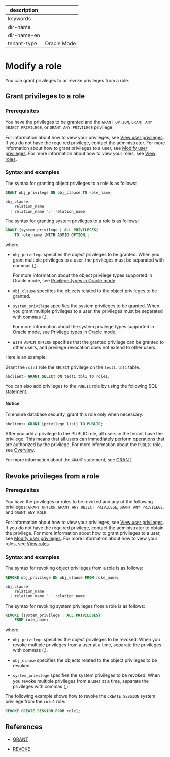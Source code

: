|description||
|---|---|
|keywords||
|dir-name||
|dir-name-en||
|tenant-type|Oracle Mode|

# Modify a role

You can grant privileges to or revoke privileges from a role.

## Grant privileges to a role

### Prerequisites

You have the privileges to be granted and the `GRANT OPTION`, `GRANT ANY OBJECT PRIVILEGE`, or `GRANT ANY PRIVILEGE` privilege.

For information about how to view your privileges, see [View user privileges](../600.view-user-permissions-of-oracle-mode.md). If you do not have the required privilege, contact the administrator. For more information about how to grant privileges to a user, see [Modify user privileges](../700.modify-user-permissions-of-oracle-mode.md). For more information about how to view your roles, see [View roles](../400.manage-roles-of-oracle-mode/600.view-roles-of-oracle-mode.md).

### Syntax and examples

The syntax for granting object privileges to a role is as follows:

```sql
GRANT obj_privilege ON obj_clause TO role_name;

obj_clause:
    relation_name
  | relation_name '.' relation_name
```

The syntax for granting system privileges to a role is as follows:

```sql
GRANT {system_privilege | ALL PRIVILEGES}
    TO role_name [WITH ADMID OPTION];
```

where

* `obj_privilege` specifies the object privileges to be granted. When you grant multiple privileges to a user, the privileges must be separated with commas (,).

   For more information about the object privilege types supported in Oracle mode, see [Privilege types in Oracle mode](../000.permission-classification-of-oracle-mode.md).

* `obj_clause` specifies the objects related to the object privileges to be granted.

* `system_privilege` specifies the system privileges to be granted. When you grant multiple privileges to a user, the privileges must be separated with commas (,).

   For more information about the system privilege types supported in Oracle mode, see [Privilege types in Oracle mode](../000.permission-classification-of-oracle-mode.md).

* `WITH ADMIN OPTION` specifies that the granted privilege can be granted to other users, and privilege revocation does not extend to other users..

Here is an example:

Grant the `role1` role the `SELECT` privilege on the `test1.tbl1` table.

```sql
obclient> GRANT SELECT ON test1.tbl1 TO role1;
```

You can also add privileges to the `PUBLIC` role by using the following SQL statement:

  <main id="notice" type='notice'>
    <h4>Notice</h4>
    <p>To ensure database security, grant this role only when necessary. </p>
  </main>

```sql
obclient> GRANT [privilege_list] TO PUBLIC;
```

After you add a privilege to the PUBLIC role, all users in the tenant have the privilege. This means that all users can immediately perform operations that are authorized by the privilege. For more information about the `PUBLIC` role, see [Overview](../400.manage-roles-of-oracle-mode/100.roles-of-oracle-mode.md).

For more information about the `GRANT` statement, see [GRANT](../../../../../../700.reference/500.sql-reference/100.sql-syntax/300.common-tenant-of-oracle-mode/900.sql-statement-of-oracle-mode/300.dcl-of-oracle-mode/1700.grant-of-oracle-mode.md).

## Revoke privileges from a role

### Prerequisites

You have the privileges or roles to be revoked and any of the following privileges: `GRANT OPTION`, `GRANT ANY OBJECT PRIVILEGE`, `GRANT ANY PRIVILEGE`, and `GRANT ANY ROLE`.

For information about how to view your privileges, see [View user privileges](../600.view-user-permissions-of-oracle-mode.md). If you do not have the required privilege, contact the administrator to obtain the privilege. For more information about how to grant privileges to a user, see [Modify user privileges](../700.modify-user-permissions-of-oracle-mode.md). For more information about how to view your roles, see [View roles](../400.manage-roles-of-oracle-mode/600.view-roles-of-oracle-mode.md).

### Syntax and examples

The syntax for revoking object privileges from a role is as follows:

```sql
REVOKE obj_privilege ON obj_clause FROM role_name;

obj_clause:
    relation_name
  | relation_name '.' relation_name
```

The syntax for revoking system privileges from a role is as follows:

```sql
REVOKE {system_privilege | ALL PRIVILEGES}
    FROM role_name;
```

where

* `obj_privilege` specifies the object privileges to be revoked. When you revoke multiple privileges from a user at a time, separate the privileges with commas (,).

* `obj_clause` specifies the objects related to the object privileges to be revoked.

* `system_privilege` specifies the system privileges to be revoked. When you revoke multiple privileges from a user at a time, separate the privileges with commas (,).

The following example shows how to revoke the `CREATE SESSION` system privilege from the `role1` role:

```sql
REVOKE CREATE SESSION FROM role1;
```

## References

* [GRANT](../../../../../../700.reference/500.sql-reference/100.sql-syntax/300.common-tenant-of-oracle-mode/900.sql-statement-of-oracle-mode/300.dcl-of-oracle-mode/1700.grant-of-oracle-mode.md)

* [REVOKE](../../../../../../700.reference/500.sql-reference/100.sql-syntax/300.common-tenant-of-oracle-mode/900.sql-statement-of-oracle-mode/300.dcl-of-oracle-mode/2900.revoke-of-oracle-mode.md)

